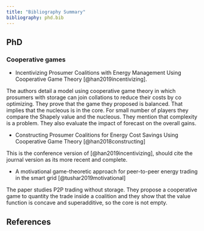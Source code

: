 ```yaml
---
title: "Bibliography Summary"
bibliography: phd.bib
---
```



## PhD

### Cooperative games

*  Incentivizing Prosumer Coalitions with Energy Management Using Cooperative Game Theory [@han2019incentivizing].

The authors detail a model using cooperative game theory in which prosumers with storage can join collations to reduce their costs by co optimizing. They prove that the game they proposed is balanced. That implies that the nucleous is in the core. For small number of players they compare the Shapely value and the nucleous. They mention that complexity is a problem. They also evaluate the impact of forecast on the overall gains.

*  Constructing Prosumer Coalitions for Energy Cost Savings Using Cooperative Game Theory [@han2018constructing]

This is the conference version of [@han2019incentivizing], should cite the journal version as its more recent and complete.

* A motivational game-theoretic approach for peer-to-peer energy trading in the smart grid [@tushar2019motivational]

The paper studies P2P trading without storage. They propose a cooperative game to quantity the trade inside a coalition and they show that the value function is concave and superadditive, so the core is not empty.


## References
